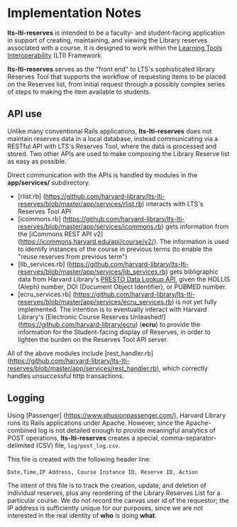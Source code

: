 # Implementation Notes

**lts-lti-reserves** is intended to be a faculty- and student-facing application in support of creating, maintaining, and viewing the Library reserves associated with a course. It is designed to work within the [Learning Tools Interoperability](http://www.imsglobal.org/activity/learning-tools-interoperability) (LTI) Framework.

**lts-lti-reserves** serves as the "front end" to LTS's sophisticated library Reserves Tool that supports the  workflow of requesting items to be placed on the Reserves list, from initial request through a possibly complex series of steps to making the item available to students.  
## API use

Unlike many conventional Rails applications, **lts-lti-reserves** does not maintain reserves data in a local database, instead communicating via a RESTful API with LTS's Reserves Tool, where the data is processed and stored. Two other APIs are used to make composing the Library Reserve list as easy as possible.


Direct communication with the APIs is handled by modules in the **app/services/** subdirectory.  

* [rlist.rb] (https://github.com/harvard-library/lts-lti-reserves/blob/master/app/services/rlist.rb) interacts with LTS's Reserves Tool API
* [icommons.rb] (https://github.com/harvard-library/lts-lti-reserves/blob/master/app/services/icommons.rb) gets information from the [iCommons REST API v2] (https://icommons.harvard.edu/api/course/v2/). The information is used to identify instances of the course in previous terms (to enable the "reuse reserves from previous term")
* [lib_services.rb] (https://github.com/harvard-library/lts-lti-reserves/blob/master/app/services/lib_services.rb) gets bibligraphic data from Harvard Library's [PRESTO Data Lookup API](https://wiki.harvard.edu/confluence/display/LibraryStaffDoc/PRESTO+Data+Lookup), given the HOLLIS (Aleph) number, DOI (Document Object Identifier), or PUBMED number.
* [ecru_services.rb] (https://github.com/harvard-library/lts-lti-reserves/blob/master/app/services/ecru_services.rb) is not yet fully implemented.  The intention is to eventually interact with Harvard Library's [Electronic Course Reserves Unleashed!] (https://github.com/harvard-library/ecru) (**ecru**) to provide the information for the Student-facing display of Reserves, in order to lighten the burden on the Reserves Tool API server.

All of the above modules include [rest_handler.rb] (https://github.com/harvard-library/lts-lti-reserves/blob/master/app/services/rest_handler.rb), which correctly handles unsuccessful http transactions.

## Logging

Using [Passenger] (https://www.phusionpassenger.com/), Harvard Library runs its Rails applications under Apache.  However, since the Apache-combined log is not detailed enough to provide meaningful analytics of POST operations, **lts-lti-reserves** creates a special, comma-separator-delimited (CSV) file,
`log/post_log.csv`.


This file is created with the following header line:
```shell
Date,Time,IP Address, Course Instance ID, Reserve ID, Action
```

The intent of this file is to track the creation, update, and deletion of individual reserves, plus any reordering of the Library Reserves List for a particular course. We do not record the canvas user id of the requestor;  the IP address is sufficiently unique for our purposes, since we are not interested in the real identity of **who** is doing **what**.
